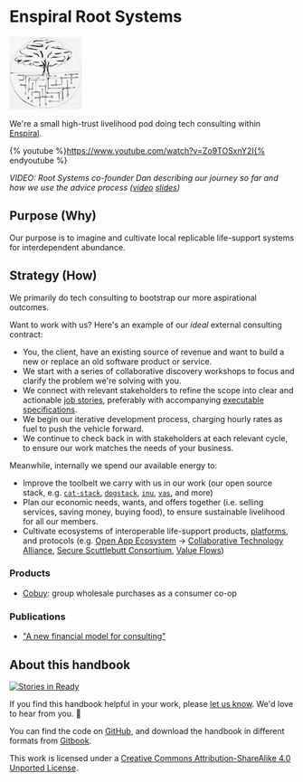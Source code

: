# Enspiral Root Systems

<img src="./logo.jpg" alt="Root Systems logo" height="128px" />

We're a small high-trust livelihood pod doing tech consulting within [Enspiral](http://enspiral.com).

{% youtube %}https://www.youtube.com/watch?v=Zo9TOSxnY2I{% endyoutube %}

_VIDEO: Root Systems co-founder Dan describing our journey so far and how we use the advice process ([video](https://www.youtube.com/watch?v=Zo9TOSxnY2I) [slides](https://docs.google.com/presentation/d/1BaKj_W_ZyZqbFZqU8v31DFGkQYfaomD7-5H8D-ECh-0/edit#slide=id.g1822dad70a_0_224))_

## Purpose (Why)

Our purpose is to imagine and cultivate local replicable life-support systems for interdependent abundance.

## Strategy (How)

We primarily do tech consulting to bootstrap our more aspirational outcomes.

Want to work with us? Here's an example of our _ideal_ external consulting contract:

- You, the client, have an existing source of revenue and want to build a new or replace an old software product or service.
- We start with a series of collaborative discovery workshops to focus and clarify the problem we're solving with you.
- We connect with relevant stakeholders to refine the scope into clear and actionable [job stories](https://jtbd.info/replacing-the-user-story-with-the-job-story-af7cdee10c27#.layvu3kpi), preferably with accompanying [executable specifications](http://www.agilemodeling.com/essays/executableSpecifications.htm).
- We begin our iterative development process, charging hourly rates as fuel to push the vehicle forward.
- We continue to check back in with stakeholders at each relevant cycle, to ensure our work matches the needs of your business.

Meanwhile, internally we spend our available energy to:

- Improve the toolbelt we carry with us in our work (our open source stack, e.g. [`cat-stack`](https://github.com/enspiral-root-systems/cat-stack), [`dogstack`](https://github.com/iainkirkpatrick/dogstack), [`inu`](https://github.com/ahdinosaur/inu), [`vas`](https://github.com/ahdinosaur/vas), and more)
- Plan our economic needs, wants, and offers together (i.e. selling services, saving money, buying food), to ensure sustainable livelihood for all our members.
- Cultivate ecosystems of interoperable life-support products, [platforms](http://platformcoop.net/), and protocols (e.g. [Open App Ecosystem](https://github.com/open-app/core) -> [Collaborative Technology Alliance](https://medium.com/enspiral-tales/doing-more-together-together-seeding-a-collaborative-technology-alliance-82243ea30d41), [Secure Scuttlebutt Consortium](https://www.scuttlebutt.nz), [Value Flows](https://valueflo.ws))

### Products

- [Cobuy](https://cobuy.nz): group wholesale purchases as a consumer co-op

### Publications

- ["A new financial model for consulting"](https://medium.com/enspiral-tales/a-new-financial-model-for-consulting-c7781661a1ec#.9cybojkj7)

## About this handbook

[![Stories in Ready](https://badge.waffle.io/enspiral-root-systems/handbook.svg?label=ready&title=Ready)](https://waffle.io/enspiral-root-systems/meta)

If you find this handbook helpful in your work, please [let us know](https://github.com/enspiral-root-systems/meta/issues/new). We'd love to hear from you. 🐌

You can find the code on [GitHub](https://github.com/enspiral-root-systems/meta), and download the handbook in different formats from [Gitbook](https://www.gitbook.com/book/enspiral-root-systems/meta/details).

This work is licensed under a [Creative Commons Attribution-ShareAlike 4.0 Unported License](http://creativecommons.org/licenses/by-sa/4.0/).
